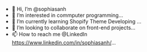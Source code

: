 - 👋 Hi, I’m @sophiasanh
- 👀 I’m interested in commputer programming...
- 🌱 I’m currently learning Shopify Theme Developing ...
- 💞️ I’m looking to collaborate on front-end projects...
- 📫 How to reach me @LinkedIn https://www.linkedin.com/in/sophiasanh/...

<!---
sophiasanh/sophiasanh is a ✨ special ✨ repository because its `README.md` (this file) appears on your GitHub profile.
You can click the Preview link to take a look at your changes.
--->
